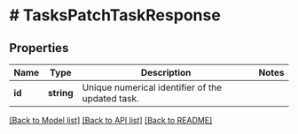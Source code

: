 # # TasksPatchTaskResponse

## Properties

Name | Type | Description | Notes
------------ | ------------- | ------------- | -------------
**id** | **string** | Unique numerical identifier of the updated task. | 

[[Back to Model list]](../../README.md#documentation-for-models) [[Back to API list]](../../README.md#documentation-for-api-endpoints) [[Back to README]](../../README.md)


